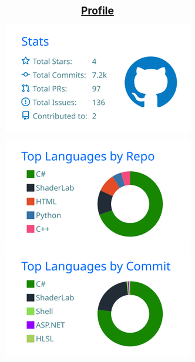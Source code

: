 <h1 align="center">
  <a href="https://mkc1370.com">Profile</a>
</h1>

<p align="center">
  <img src="https://raw.githubusercontent.com/mkc1370/mkc1370/master/profile-summary-card-output/transparent/3-stats.svg">
</p>

<p align="center">
  <img src="https://raw.githubusercontent.com/mkc1370/mkc1370/master/profile-summary-card-output/transparent/1-repos-per-language.svg">
  <img src="https://raw.githubusercontent.com/mkc1370/mkc1370/master/profile-summary-card-output/transparent/2-most-commit-language.svg">
</p>
